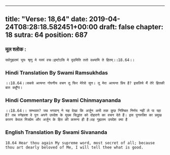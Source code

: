 
---
title: "Verse: 18,64"
date: 2019-04-24T08:28:18.582451+00:00
draft: false
chapter: 18
sutra: 64
position: 687
---
### मूल श्लोक :
```
सर्वगुह्यतमं भूयः श्रृणु मे परमं वचः।इष्टोऽसि मे दृढमिति ततो वक्ष्यामि ते हितम्।।18.64।।

```

### Hindi Translation By Swami Ramsukhdas
```
।।18.64।।सबसे अत्यन्त गोपनीय वचन तू फिर मेरेसे सुन। तू मेरा अत्यन्त प्रिय है? इसलिये मैं तेरे हितकी बात कहूँगा।

```

### Hindi Commentary By Swami Chinmayananda
```
।।18.64।। सम्भवत? जब भगवान् ने यह देखा कि अर्जुन अभी तक कुछ निश्चित निर्णय नहीं ले पा रहा है? तब स्नेहवश वे पुन अपने उपदेश के मुख्य सिद्धांत को दोहराने का वचन देते हैं। इस पुनरुक्ति का प्रमुख कारण केवल मित्रप्रेम और अर्जुन के हित की कामना ही है।वह गुह्यतम उपदेश क्या है

```

### English Translation By Swami  Sivananda
```
18.64 Hear thou again My supreme word, most secret of all; because thou art dearly beloved of Me, I will tell thee what is good.

```

